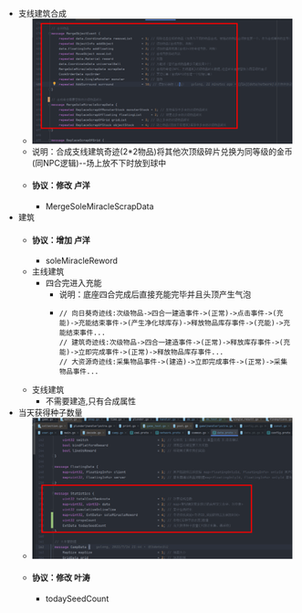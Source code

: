- 支线建筑合成
	- ![image.png](../assets/image_1669168447359_0.png)
	- 说明：合成支线建筑奇迹(2*2物品)将其他次顶级碎片兑换为同等级的金币(同NPC逻辑)--场上放不下时放到球中
	- #### 协议：修改 卢洋
		- MergeSoleMiracleScrapData
- 建筑
	- #### 协议：增加 卢洋
		- soleMiracleReword
	- 主线建筑
		- 四合完进入充能
			- 说明：底座四合完成后直接充能完毕并且头顶产生气泡
			- ```
			  // 向日葵奇迹线:次级物品->四合一建造事件->(正常)->点击事件->(充能)->充能结束事件->(产生净化球库存)->释放物品库存事件->(充能)->充能结束事件...
			  // 建筑奇迹线:次级物品->四合一建造事件->(正常)->释放库存事件->(充能)->立即完成事件->(正常)->释放物品库存事件...
			  // 大资源奇迹线:采集物品事件->(建造)->立即完成事件->(正常)->采集物品事件...
			  ```
	- 支线建筑
		- 不需要建造,只有合成属性
- 当天获得种子数量
	- ![image.png](../assets/image_1669168431066_0.png)
	- #### 协议：修改  叶涛
		- todaySeedCount